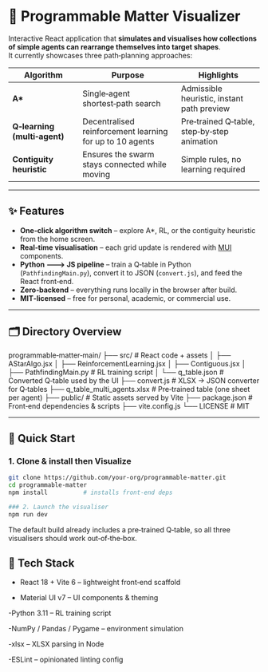 # 🧩 Programmable Matter Visualizer

Interactive React application that **simulates and visualises how collections of simple agents can rearrange themselves into target shapes**.  
It currently showcases three path‑planning approaches:

| Algorithm | Purpose | Highlights |
|-----------|---------|------------|
| **A\*** | Single‑agent shortest‑path search | Admissible heuristic, instant path preview |
| **Q‑learning (multi‑agent)** | Decentralised reinforcement learning for up to 10 agents | Pre‑trained Q‑table, step‑by‑step animation |
| **Contiguity heuristic** | Ensures the swarm stays connected while moving | Simple rules, no learning required |


---

## ✨ Features

* **One‑click algorithm switch** – explore A\*, RL, or the contiguity heuristic from the home screen.  
* **Real‑time visualisation** – each grid update is rendered with [MUI](https://mui.com/) components.  
* **Python 🡒 JS pipeline** – train a Q‑table in Python (`PathfindingMain.py`), convert it to JSON (`convert.js`), and feed the React front‑end.  
* **Zero‑backend** – everything runs locally in the browser after build.  
* **MIT‑licensed** – free for personal, academic, or commercial use.

---

## 🗂 Directory Overview

programmable‑matter‑main/
├── src/ # React code + assets
│ ├── AStarAlgo.jsx
│ ├── ReinforcementLearning.jsx
│ ├── Contiguous.jsx
│ ├── PathfindingMain.py # RL training script
│ └── q_table.json # Converted Q‑table used by the UI
├── convert.js # XLSX → JSON converter for Q‑tables
├── q_table_multi_agents.xlsx # Pre‑trained table (one sheet per agent)
├── public/ # Static assets served by Vite
├── package.json # Front‑end dependencies & scripts
├── vite.config.js
└── LICENSE # MIT


---

## 🚀 Quick Start

### 1. Clone & install then Visualize

```bash
git clone https://github.com/your‑org/programmable‑matter.git
cd programmable‑matter
npm install          # installs front‑end deps

### 2. Launch the visualiser
npm run dev
```

The default build already includes a pre‑trained Q‑table, so all three visualisers should work out‑of‑the‑box.

## 🧱 Tech Stack
- React 18 + Vite 6 – lightweight front‑end scaffold

- Material UI v7 – UI components & theming

-Python 3.11 – RL training script

-NumPy / Pandas / Pygame – environment simulation

-xlsx – XLSX parsing in Node

-ESLint – opinionated linting config


